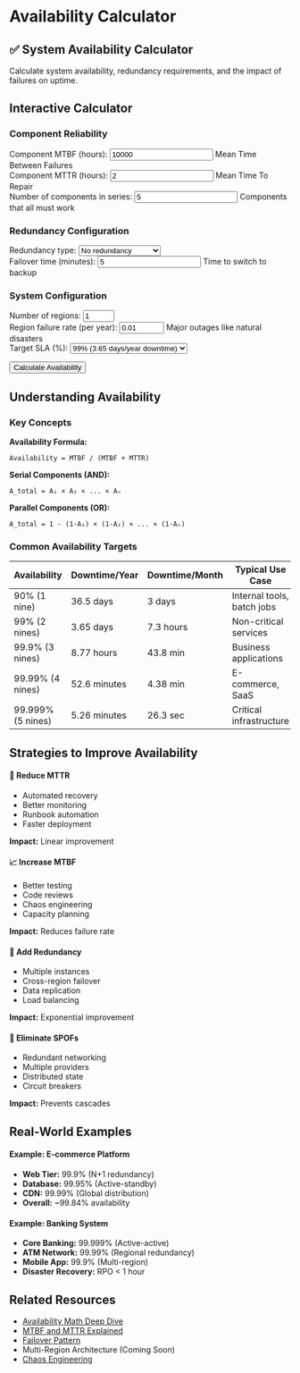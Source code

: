 # Availability Calculator

<div class="calculator-container">
<div class="calc-header">
<h2>✅ System Availability Calculator</h2>
<p>Calculate system availability, redundancy requirements, and the impact of failures on uptime.</p>
</div>

## Interactive Calculator

<div class="calculator-tool">
<form id="availabilityCalc">

### Component Reliability
<div class="input-group">
<label for="componentMTBF">Component MTBF (hours):</label>
<input type="number" id="componentMTBF" value="10000" min="1" step="100">
<span class="help">Mean Time Between Failures</span>
</div>

<div class="input-group">
<label for="componentMTTR">Component MTTR (hours):</label>
<input type="number" id="componentMTTR" value="2" min="0.1" step="0.1">
<span class="help">Mean Time To Repair</span>
</div>

<div class="input-group">
<label for="numComponents">Number of components in series:</label>
<input type="number" id="numComponents" value="5" min="1" step="1">
<span class="help">Components that all must work</span>
</div>

### Redundancy Configuration
<div class="input-group">
<label for="redundancyType">Redundancy type:</label>
<select id="redundancyType">
<option value="none">No redundancy</option>
<option value="active-standby">Active-Standby (1+1)</option>
<option value="n-plus-1">N+1 redundancy</option>
<option value="n-plus-2">N+2 redundancy</option>
<option value="active-active">Active-Active (2N)</option>
</select>
</div>

<div class="input-group">
<label for="failoverTime">Failover time (minutes):</label>
<input type="number" id="failoverTime" value="5" min="0" step="1">
<span class="help">Time to switch to backup</span>
</div>

### System Configuration
<div class="input-group">
<label for="numRegions">Number of regions:</label>
<input type="number" id="numRegions" value="1" min="1" max="10" step="1">
</div>

<div class="input-group">
<label for="regionFailureRate">Region failure rate (per year):</label>
<input type="number" id="regionFailureRate" value="0.01" min="0" max="1" step="0.001">
<span class="help">Major outages like natural disasters</span>
</div>

<div class="input-group">
<label for="targetSLA">Target SLA (%):</label>
<select id="targetSLA">
<option value="99">99% (3.65 days/year downtime)</option>
<option value="99.9">99.9% (8.77 hours/year)</option>
<option value="99.95">99.95% (4.38 hours/year)</option>
<option value="99.99">99.99% (52.6 minutes/year)</option>
<option value="99.999">99.999% (5.26 minutes/year)</option>
</select>
</div>

<button type="button" onclick="calculateAvailability()" class="calc-button">Calculate Availability</button>
</form>

<div id="results" class="results-panel">
<!-- Results will appear here -->
</div>
</div>

## Understanding Availability

### Key Concepts

**Availability Formula:**
```
Availability = MTBF / (MTBF + MTTR)
```

**Serial Components (AND):**
```
A_total = A₁ × A₂ × ... × Aₙ
```

**Parallel Components (OR):**
```
A_total = 1 - (1-A₁) × (1-A₂) × ... × (1-Aₙ)
```

### Common Availability Targets

<div class="availability-table">
<table class="responsive-table">
  <thead>
    <tr>
<th>Availability</th>
<th>Downtime/Year</th>
<th>Downtime/Month</th>
<th>Typical Use Case</th>
</tr>
  </thead>
  <tbody>
    <tr>
<td data-label="Availability">90% (1 nine)</td>
<td data-label="Downtime/Year">36.5 days</td>
<td data-label="Downtime/Month">3 days</td>
<td data-label="Typical Use Case">Internal tools, batch jobs</td>
</tr>
    <tr>
<td data-label="Availability">99% (2 nines)</td>
<td data-label="Downtime/Year">3.65 days</td>
<td data-label="Downtime/Month">7.3 hours</td>
<td data-label="Typical Use Case">Non-critical services</td>
</tr>
    <tr>
<td data-label="Availability">99.9% (3 nines)</td>
<td data-label="Downtime/Year">8.77 hours</td>
<td data-label="Downtime/Month">43.8 min</td>
<td data-label="Typical Use Case">Business applications</td>
</tr>
    <tr>
<td data-label="Availability">99.99% (4 nines)</td>
<td data-label="Downtime/Year">52.6 minutes</td>
<td data-label="Downtime/Month">4.38 min</td>
<td data-label="Typical Use Case">E-commerce, SaaS</td>
</tr>
    <tr>
<td data-label="Availability">99.999% (5 nines)</td>
<td data-label="Downtime/Year">5.26 minutes</td>
<td data-label="Downtime/Month">26.3 sec</td>
<td data-label="Typical Use Case">Critical infrastructure</td>
</tr>
  </tbody>
</table>
</div>

## Strategies to Improve Availability

<div class="strategy-grid">
<div class="strategy-card">
<h4>🔧 Reduce MTTR</h4>
<ul>
<li>Automated recovery</li>
<li>Better monitoring</li>
<li>Runbook automation</li>
<li>Faster deployment</li>
</ul>
<p><strong>Impact:</strong> Linear improvement</p>
</div>

<div class="strategy-card">
<h4>📈 Increase MTBF</h4>
<ul>
<li>Better testing</li>
<li>Code reviews</li>
<li>Chaos engineering</li>
<li>Capacity planning</li>
</ul>
<p><strong>Impact:</strong> Reduces failure rate</p>
</div>

<div class="strategy-card">
<h4>🔄 Add Redundancy</h4>
<ul>
<li>Multiple instances</li>
<li>Cross-region failover</li>
<li>Data replication</li>
<li>Load balancing</li>
</ul>
<p><strong>Impact:</strong> Exponential improvement</p>
</div>

<div class="strategy-card">
<h4>🎯 Eliminate SPOFs</h4>
<ul>
<li>Redundant networking</li>
<li>Multiple providers</li>
<li>Distributed state</li>
<li>Circuit breakers</li>
</ul>
<p><strong>Impact:</strong> Prevents cascades</p>
</div>
</div>

## Real-World Examples

<div class="example-box">
<h4>Example: E-commerce Platform</h4>
<ul>
<li><strong>Web Tier:</strong> 99.9% (N+1 redundancy)</li>
<li><strong>Database:</strong> 99.95% (Active-standby)</li>
<li><strong>CDN:</strong> 99.99% (Global distribution)</li>
<li><strong>Overall:</strong> ~99.84% availability</li>
</ul>
</div>

<div class="example-box">
<h4>Example: Banking System</h4>
<ul>
<li><strong>Core Banking:</strong> 99.999% (Active-active)</li>
<li><strong>ATM Network:</strong> 99.99% (Regional redundancy)</li>
<li><strong>Mobile App:</strong> 99.9% (Multi-region)</li>
<li><strong>Disaster Recovery:</strong> RPO < 1 hour</li>
</ul>
</div>

## Related Resources

- [Availability Math Deep Dive](/quantitative/availability-math)
- [MTBF and MTTR Explained](/quantitative/mtbf-mttr)
- [Failover Pattern](/patterns/failover)
- Multi-Region Architecture (Coming Soon)
- [Chaos Engineering](/human-factors/chaos-engineering)

<script>
// Enhanced availability calculator with validation and visualizations
let availChart = null;

function validateAvailabilityInputs() {
    const inputs = {
        mtbf: { value: parseFloat(document.getElementById('componentMTBF').value), min: 1, max: 1000000, name: 'MTBF' },
        mttr: { value: parseFloat(document.getElementById('componentMTTR').value), min: 0.1, max: 1000, name: 'MTTR' },
        numComponents: { value: parseInt(document.getElementById('numComponents').value), min: 1, max: 100, name: 'Components' },
        redundancyType: { value: document.getElementById('redundancyType').value, name: 'Redundancy type' },
        failoverTime: { value: parseFloat(document.getElementById('failoverTime').value), min: 0, max: 60, name: 'Failover time' },
        numRegions: { value: parseInt(document.getElementById('numRegions').value), min: 1, max: 10, name: 'Regions' },
        regionFailureRate: { value: parseFloat(document.getElementById('regionFailureRate').value), min: 0, max: 1, name: 'Region failure rate' },
        targetSLA: { value: parseFloat(document.getElementById('targetSLA').value), min: 90, max: 99.999, name: 'Target SLA' }
    };
    
    const errors = [];
    
    // Validate numeric inputs
    for (const [key, input] of Object.entries(inputs)) {
        if (key === 'redundancyType') continue;
        
        if (isNaN(input.value)) {
            errors.push(`${input.name} must be a number`);
        } else if (input.min !== undefined && input.max !== undefined && 
                   (input.value < input.min || input.value > input.max)) {
            errors.push(`${input.name} must be between ${input.min} and ${input.max}`);
        }
    }
    
    // Validate MTBF > MTTR
    if (inputs.mtbf.value <= inputs.mttr.value) {
        errors.push('MTBF must be greater than MTTR');
    }
    
    return { valid: errors.length === 0, errors, inputs };
}

function calculateAvailability() {
    // Validate inputs
    const validation = validateAvailabilityInputs();
    if (!validation.valid) {
        displayAvailabilityErrors(validation.errors);
        return;
    }
    
    const inputs = validation.inputs;
    const failoverTimeHours = inputs.failoverTime.value / 60; // Convert to hours
    
    // Calculate base component availability
    const componentAvailability = mtbf / (mtbf + mttr);
    
    // Calculate serial system availability
    const serialAvailability = Math.pow(componentAvailability, numComponents);
    
    // Apply redundancy
    let systemAvailability = serialAvailability;
    let redundancyFactor = 1;
    
    switch(redundancyType) {
        case 'active-standby':
            // 1+1 redundancy with failover time
            const effectiveMTTR = failoverTime;
            const redundantAvailability = 1 - Math.pow(1 - (mtbf / (mtbf + effectiveMTTR)), 2);
            systemAvailability = Math.pow(redundantAvailability, numComponents);
            redundancyFactor = 2;
            break;
            
        case 'n-plus-1':
            // N+1 redundancy
            systemAvailability = 1 - Math.pow(1 - serialAvailability, 2);
            redundancyFactor = 1.1;
            break;
            
        case 'n-plus-2':
            // N+2 redundancy
            systemAvailability = 1 - Math.pow(1 - serialAvailability, 3);
            redundancyFactor = 1.2;
            break;
            
        case 'active-active':
            // 2N redundancy
            systemAvailability = 1 - Math.pow(1 - serialAvailability, 2);
            redundancyFactor = 2;
            break;
    }
    
    // Apply multi-region configuration
    if (numRegions > 1) {
        const regionAvailability = 1 - regionFailureRate;
        const multiRegionAvailability = 1 - Math.pow(1 - (systemAvailability * regionAvailability), numRegions);
        systemAvailability = multiRegionAvailability;
    }
    
    // Calculate downtime
    const yearlyHours = 8760;
    const downtimeHours = (1 - systemAvailability) * yearlyHours;
    const downtimeMinutes = downtimeHours * 60;
    
    // Calculate nines
    const nines = -Math.log10(1 - systemAvailability);
    
    // Generate results
    let resultsHTML = `
        <h3>📊 Availability Analysis</h3>
        
        <div class="availability-summary">
            <div class="big-metric">
                <div class="metric-value">${(systemAvailability * 100).toFixed(4)}%</div>
                <div class="metric-label">System Availability</div>
                <div class="metric-detail">${nines.toFixed(1)} nines</div>
            </div>
            
            <div class="downtime-metrics">
                <div class="downtime-item">
                    <span class="label">Yearly Downtime:</span>
                    <span class="value">${formatDowntime(downtimeHours)}</span>
                </div>
                <div class="downtime-item">
                    <span class="label">Monthly Downtime:</span>
                    <span class="value">${formatDowntime(downtimeHours / 12)}</span>
                </div>
                <div class="downtime-item">
                    <span class="label">Daily Downtime:</span>
                    <span class="value">${formatDowntime(downtimeHours / 365)}</span>
                </div>
            </div>
        </div>
        
        <div class="component-breakdown">
            <h4>Component Analysis</h4>
            <table class="responsive-table">
  <thead>
    <tr>
                    <th>Component</th>
                    <th>Availability</th>
                    <th>Downtime/Year</th>
                </tr>
  </thead>
  <tbody>
    <tr>
                    <td data-label="Component">Single Component</td>
                    <td data-label="Availability">${(componentAvailability * 100).toFixed(3)}%</td>
                    <td data-label="Downtime/Year">${formatDowntime((1 - componentAvailability) * yearlyHours)}</td>
                </tr>
    <tr>
                    <td data-label="Component">Serial System (${numComponents} components)</td>
                    <td data-label="Availability">${(serialAvailability * 100).toFixed(3)}%</td>
                    <td data-label="Downtime/Year">${formatDowntime((1 - serialAvailability) * yearlyHours)}</td>
                </tr>
    <tr>
                    <td data-label="Component">With ${redundancyType.replace('-', ' ')}</td>
                    <td data-label="Availability">${(systemAvailability * 100).toFixed(4)}%</td>
                    <td data-label="Downtime/Year">${formatDowntime(downtimeHours)}</td>
                </tr>
  </tbody>
</table>
        </div>
        
        <div class="sla-comparison">
            <h4>SLA Target Comparison</h4>
    `;
    
    if (systemAvailability >= targetSLA / 100) {
        resultsHTML += `
            <div class="sla-met">
                ✅ System meets ${targetSLA}% SLA target
                <p>Margin: ${((systemAvailability - targetSLA/100) * yearlyHours * 60).toFixed(1)} minutes/year</p>
            </div>
        `;
    } else {
        const gap = (targetSLA/100 - systemAvailability) * yearlyHours;
        resultsHTML += `
            <div class="sla-not-met">
                ❌ System does not meet ${targetSLA}% SLA target
                <p>Gap: ${formatDowntime(gap)} additional uptime needed</p>
            </div>
        `;
    }
    
    resultsHTML += `
        </div>
        
        <div class="cost-analysis">
            <h4>💰 Cost-Benefit Analysis</h4>
            <table class="responsive-table">
  <thead>
    <tr>
                    <th>Configuration</th>
                    <th>Availability</th>
                    <th>Resource Multiplier</th>
                    <th>Cost Impact</th>
                </tr>
  </thead>
  <tbody>
    <tr>
                    <td data-label="Configuration">No Redundancy</td>
                    <td data-label="Availability">${(serialAvailability * 100).toFixed(2)}%</td>
                    <td data-label="Resource Multiplier">1x</td>
                    <td data-label="Cost Impact">Baseline</td>
                </tr>
    <tr>
                    <td data-label="Configuration">Current (${redundancyType})</td>
                    <td data-label="Availability">${(systemAvailability * 100).toFixed(3)}%</td>
                    <td data-label="Resource Multiplier">${redundancyFactor}x</td>
                    <td data-label="Cost Impact">+${((redundancyFactor - 1) * 100).toFixed(0)}%</td>
                </tr>
    <tr>
                    <td data-label="Configuration">Add Region</td>
                    <td data-label="Availability">${calculateNextRegion(systemAvailability, regionFailureRate)}%</td>
                    <td data-label="Resource Multiplier">${(redundancyFactor * 2).toFixed(1)}x</td>
                    <td data-label="Cost Impact">+${((redundancyFactor * 2 - 1) * 100).toFixed(0)}%</td>
                </tr>
  </tbody>
</table>
        </div>
        
        <div class="recommendations">
            <h4>💡 Recommendations</h4>
            <ul>
    `;
    
    // Add specific recommendations
    if (systemAvailability < targetSLA / 100) {
        resultsHTML += '<li class="urgent">⚠️ Immediate action needed to meet SLA target</li>';
        
        if (redundancyType === 'none') {
            resultsHTML += '<li>Add redundancy - even Active-Standby would improve availability significantly</li>';
        }
        
        if (numRegions === 1) {
            resultsHTML += '<li>Consider multi-region deployment for major availability gains</li>';
        }
        
        if (mttr > 4) {
            resultsHTML += '<li>Reduce MTTR through automation - current ${mttr}h is high</li>';
        }
    }
    
    if (numComponents > 3 && redundancyType === 'none') {
        resultsHTML += '<li>High component count without redundancy is risky - consider redundancy</li>';
    }
    
    if (failoverTime > 10 && redundancyType !== 'none') {
        resultsHTML += '<li>Failover time of ${failoverTime} minutes is high - aim for under 5 minutes</li>';
    }
    
    resultsHTML += `
            </ul>
        </div>
        
        <div class="visualization">
            <h4>Availability Over Time</h4>
            <canvas id="availChart" width="600" height="200"></canvas>
        </div>
    `;
    
    document.getElementById('results').innerHTML = resultsHTML;
    
    // Draw availability chart
    drawAvailabilityChart(systemAvailability);
}

function formatDowntime(hours) {
    if (hours >= 24) {
        return `${(hours / 24).toFixed(1)} days`;
    } else if (hours >= 1) {
        return `${hours.toFixed(1)} hours`;
    } else {
        return `${(hours * 60).toFixed(1)} minutes`;
    }
}

function calculateNextRegion(currentAvail, regionFailureRate) {
    const regionAvail = 1 - regionFailureRate;
    const twoRegionAvail = 1 - Math.pow(1 - (currentAvail * regionAvail), 2);
    return (twoRegionAvail * 100).toFixed(3);
}

function drawAvailabilityChart(availability) {
    const canvas = document.getElementById('availChart');
    if (!canvas) return;
    
    const ctx = canvas.getContext('2d');
    const width = canvas.width;
    const height = canvas.height;
    
    // Clear canvas
    ctx.clearRect(0, 0, width, height);
    
    // Draw availability bar
    const barHeight = 40;
    const barY = height / 2 - barHeight / 2;
    
    // Background (downtime)
    ctx.fillStyle = '#ff6b6b';
    ctx.fillRect(0, barY, width, barHeight);
    
    // Availability portion
    ctx.fillStyle = '#51cf66';
    ctx.fillRect(0, barY, width * availability, barHeight);
    
    // Draw scale
    ctx.fillStyle = '#333';
    ctx.font = '12px sans-serif';
    
    // SLA markers
    const slaMarkers = [0.99, 0.999, 0.9999, 0.99999];
    slaMarkers.forEach(sla => {
        const x = width * sla;
        ctx.strokeStyle = '#666';
        ctx.beginPath();
        ctx.moveTo(x, barY - 10);
        ctx.lineTo(x, barY + barHeight + 10);
        ctx.stroke();
        
        ctx.fillText(`${(sla * 100)}%`, x - 20, barY - 15);
    });
    
    // Current position
    const currentX = width * availability;
    ctx.strokeStyle = '#000';
    ctx.lineWidth = 2;
    ctx.beginPath();
    ctx.moveTo(currentX, barY - 5);
    ctx.lineTo(currentX, barY + barHeight + 5);
    ctx.stroke();
    
    // Label
    ctx.fillStyle = '#000';
    ctx.font = 'bold 14px sans-serif';
    ctx.fillText('Current', currentX - 25, barY + barHeight + 25);
}
</script>

</div>